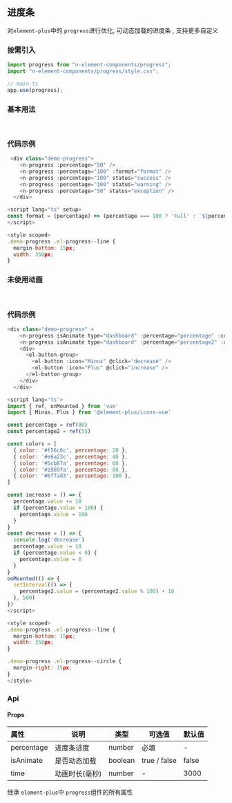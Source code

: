 ## 进度条

对`element-plus`中的 `progress`进行优化, 可动态加载的进度条 , 支持更多自定义

### 按需引入

```js
import progress from "n-element-components/progress";
import "n-element-components/progress/style.css";

// main.ts
app.use(progress);
```

### 基本用法

<br />
  <div class="demo-progress">
    <n-progress isAnimate :percentage="50" />
    <n-progress isAnimate :percentage="100" :format="format" />
    <n-progress isAnimate :percentage="100" status="success" />
    <n-progress isAnimate :percentage="100" status="warning" />
    <n-progress isAnimate :percentage="50" status="exception" />
  </div>

<script lang="ts" setup>
const format = (percentage) => (percentage === 100 ? 'Full' : `${percentage}%`)
</script>

<style scoped>
.demo-progress .el-progress--line {
  margin-bottom: 15px;
  width: 350px;
}
</style>

### 代码示例

```js
 <div class="demo-progress">
    <n-progress :percentage="50" />
    <n-progress :percentage="100" :format="format" />
    <n-progress :percentage="100" status="success" />
    <n-progress :percentage="100" status="warning" />
    <n-progress :percentage="50" status="exception" />
  </div>

<script lang="ts" setup>
const format = (percentage) => (percentage === 100 ? 'Full' : `${percentage}%`)
</script>

<style scoped>
.demo-progress .el-progress--line {
  margin-bottom: 15px;
  width: 350px;
}
```

### 未使用动画

<br />
<div class="demo-progress" >
    <n-progress type="dashboard" :percentage="percentage" :color="colors" />
    <n-progress type="dashboard" :percentage="percentage2" :color="colors" />
    <div>
      <el-button-group>
        <el-button :icon="Minus" @click="decrease" />
        <el-button :icon="Plus" @click="increase" />
      </el-button-group>
    </div>
  </div>

<script lang='ts'>
import { ref, onMounted } from 'vue'
import { Minus, Plus } from '@element-plus/icons-vue'

const percentage = ref(80)
const percentage2 = ref(55)

const colors = [
  { color: '#f56c6c', percentage: 20 },
  { color: '#e6a23c', percentage: 40 },
  { color: '#5cb87a', percentage: 60 },
  { color: '#1989fa', percentage: 80 },
  { color: '#6f7ad3', percentage: 100 },
]

const increase = () => {
  percentage.value += 10
  if (percentage.value > 100) {
    percentage.value = 100
  }
}
const decrease = () => {
  console.log('decrease')
  percentage.value -= 10
  if (percentage.value < 0) {
    percentage.value = 0
  }
}
onMounted(() => {
  setInterval(() => {
    percentage2.value = (percentage2.value % 100) + 10
  }, 500)
})
</script>

<style scoped>
.demo-progress .el-progress--line {
  margin-bottom: 15px;
  width: 350px;
}

.demo-progress .el-progress--circle {
  margin-right: 15px;
}
</style>

### 代码示例

```js
<div class="demo-progress" >
    <n-progress isAnimate type="dashboard" :percentage="percentage" :color="colors" />
    <n-progress isAnimate type="dashboard" :percentage="percentage2" :color="colors" />
    <div>
      <el-button-group>
        <el-button :icon="Minus" @click="decrease" />
        <el-button :icon="Plus" @click="increase" />
      </el-button-group>
    </div>
  </div>

<script lang='ts'>
import { ref, onMounted } from 'vue'
import { Minus, Plus } from '@element-plus/icons-vue'

const percentage = ref(80)
const percentage2 = ref(55)

const colors = [
  { color: '#f56c6c', percentage: 20 },
  { color: '#e6a23c', percentage: 40 },
  { color: '#5cb87a', percentage: 60 },
  { color: '#1989fa', percentage: 80 },
  { color: '#6f7ad3', percentage: 100 },
]

const increase = () => {
  percentage.value += 10
  if (percentage.value > 100) {
    percentage.value = 100
  }
}
const decrease = () => {
  console.log('decrease')
  percentage.value -= 10
  if (percentage.value < 0) {
    percentage.value = 0
  }
}
onMounted(() => {
  setInterval(() => {
    percentage2.value = (percentage2.value % 100) + 10
  }, 500)
})
</script>

<style scoped>
.demo-progress .el-progress--line {
  margin-bottom: 15px;
  width: 350px;
}

.demo-progress .el-progress--circle {
  margin-right: 15px;
}
</style>
```

### Api

#### Props

| 属性       | 说明           | 类型    | 可选值       | 默认值 |
| :--------- | -------------- | ------- | ------------ | ------ |
| percentage | 进度条进度     | number  | 必填         | -      |
| isAnimate  | 是否动态加载   | boolean | true / false | false  |
| time       | 动画时长(毫秒) | number  | -            | 3000   |

继承 `element-plus`中 `progress`组件的所有属性
